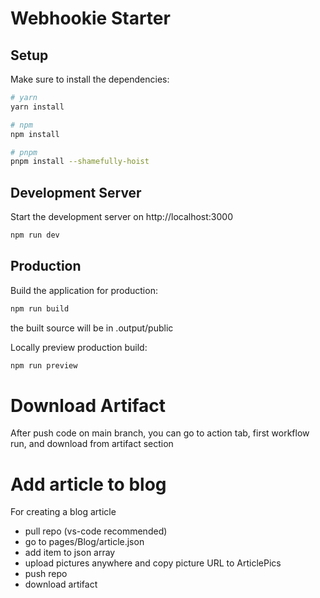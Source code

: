 # Webhookie Starter

## Setup

Make sure to install the dependencies:

```bash
# yarn
yarn install

# npm
npm install

# pnpm
pnpm install --shamefully-hoist
```

## Development Server

Start the development server on http://localhost:3000

```bash
npm run dev
```

## Production

Build the application for production:

```bash
npm run build
```
the built source will be in .output/public

Locally preview production build:

```bash
npm run preview
```

# Download Artifact
After push code on main branch, you can go to action tab, first workflow run, and download from artifact section

# Add article to blog
For creating a blog article
- pull repo (vs-code recommended)
- go to pages/Blog/article.json
- add item to json array
- upload pictures anywhere and copy picture URL to ArticlePics
- push repo
- download artifact
